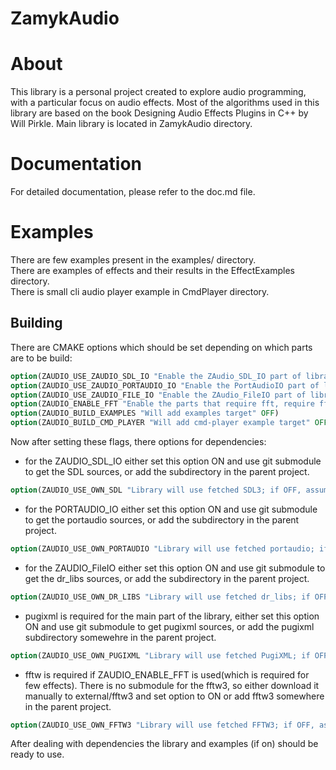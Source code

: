 # ZamykAudio

# About
This library is a personal project created to explore audio programming, with a particular focus on audio effects. Most of the algorithms used in this library are based on the book Designing Audio Effects Plugins in C++ by Will Pirkle.
Main library is located in ZamykAudio directory.

# Documentation
For detailed documentation, please refer to the doc.md file.

# Examples

There are few examples present in the examples/ directory. \
There are examples of effects and their results in the EffectExamples directory. \
There is small cli audio player example in CmdPlayer directory.

## Building

There are CMAKE options which should be set depending on which parts are to be build:
``` CMAKE
option(ZAUDIO_USE_ZAUDIO_SDL_IO "Enable the ZAudio_SDL_IO part of library" ON)
option(ZAUDIO_USE_ZAUDIO_PORTAUDIO_IO "Enable the PortAudioIO part of library" ON)
option(ZAUDIO_USE_ZAUDIO_FILE_IO "Enable the ZAudio_FileIO part of library" ON)
option(ZAUDIO_ENABLE_FFT "Enable the parts that require fft, require fftw3 library" OFF)
option(ZAUDIO_BUILD_EXAMPLES "Will add examples target" OFF)
option(ZAUDIO_BUILD_CMD_PLAYER "Will add cmd-player example target" OFF)
```

Now after setting these flags, there options for dependencies:

- for the ZAUDIO_SDL_IO either set this option ON and use git submodule to get the SDL sources, or add the subdirectory in the parent project.
```CMAKE 
option(ZAUDIO_USE_OWN_SDL "Library will use fetched SDL3; if OFF, assumes SDL3 is already in the project" ON)
```

- for the PORTAUDIO_IO either set this option ON and use git submodule to get the portaudio sources, or add the subdirectory in the parent project.
``` CMAKE
option(ZAUDIO_USE_OWN_PORTAUDIO "Library will use fetched portaudio; if OFF, assumes portaudio is already in the project" ON)
```

- for the ZAUDIO_FileIO either set this option ON and use git submodule to get the dr_libs sources, or add the subdirectory in the parent project.
``` CMAKE
option(ZAUDIO_USE_OWN_DR_LIBS "Library will use fetched dr_libs; if OFF, assumes dr_libs are already in the project" ON)
```

- pugixml is required for the main part of the library, either set this option ON and use git submodule to get pugixml sources, or add the pugixml subdirectory somewehre in the parent project.
``` CMAKE
option(ZAUDIO_USE_OWN_PUGIXML "Library will use fetched PugiXML; if OFF, assumes PugiXML is already in the project" ON)
```

- fftw is required if ZAUDIO_ENABLE_FFT is used(which is required for few effects). There is no submodule for the fftw3, so either download it manually to external/fftw3 and set option to ON or add fftw3 somewhere in the parent project.
``` CMAKE
option(ZAUDIO_USE_OWN_FFTW3 "Library will use fetched FFTW3; if OFF, assumes FFTW3 is already in the project(or enable fft is off)" ON)
```

After dealing with dependencies the library and examples (if on) should be ready to use.